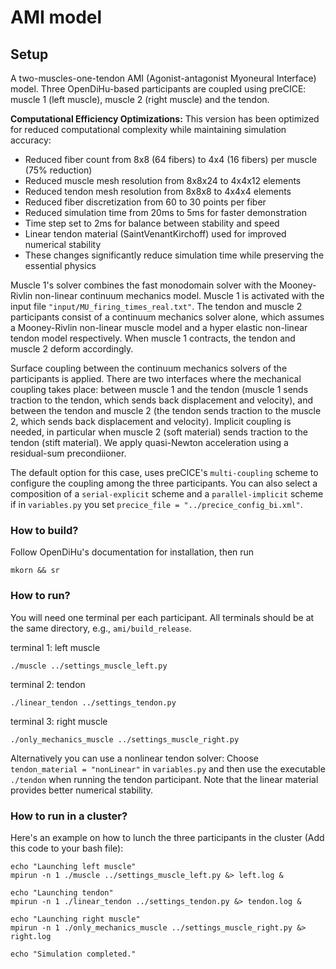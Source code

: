 # AMI model

## Setup
A two-muscles-one-tendon AMI (Agonist-antagonist Myoneural Interface) model. Three OpenDiHu-based participants are coupled using preCICE: muscle 1 (left muscle), muscle 2 (right muscle) and the tendon. 

**Computational Efficiency Optimizations:**
This version has been optimized for reduced computational complexity while maintaining simulation accuracy:
- Reduced fiber count from 8x8 (64 fibers) to 4x4 (16 fibers) per muscle (75% reduction)
- Reduced muscle mesh resolution from 8x8x24 to 4x4x12 elements
- Reduced tendon mesh resolution from 8x8x8 to 4x4x4 elements  
- Reduced fiber discretization from 60 to 30 points per fiber
- Reduced simulation time from 20ms to 5ms for faster demonstration
- Time step set to 2ms for balance between stability and speed
- Linear tendon material (SaintVenantKirchoff) used for improved numerical stability
- These changes significantly reduce simulation time while preserving the essential physics

Muscle 1's solver combines the fast monodomain solver with the Mooney-Rivlin non-linear continuum mechanics model. Muscle 1 is activated with the input file `"input/MU_firing_times_real.txt"`. The tendon and muscle 2 participants consist of a continuum mechanics solver alone, which assumes a Mooney-Rivlin non-linear muscle model and a hyper elastic non-linear tendon model respectively. When muscle 1 contracts, the tendon and muscle 2 deform accordingly.

Surface coupling between the continuum mechanics solvers of the participants is applied. There are two interfaces where the mechanical coupling takes place: between muscle 1 and the tendon (muscle 1 sends traction to the tendon, which sends back displacement and velocity), and between the tendon and muscle 2 (the tendon sends traction to the muscle 2, which sends back displacement and velocity). Implicit coupling is needed, in particular when muscle 2 (soft material) sends traction to the tendon (stift material). We apply quasi-Newton acceleration using a residual-sum precondiioner.

The default option for this case, uses preCICE's `multi-coupling` scheme to configure the coupling among the three participants. You can also select a composition of a `serial-explicit` scheme and a `parallel-implicit` scheme if in `variables.py` you set `precice_file = "../precice_config_bi.xml"`.



### How to build?
Follow OpenDiHu's documentation for installation, then run 
```
mkorn && sr
```
### How to run?
You will need one terminal per each participant. All terminals should be at the same directory, e.g., `ami/build_release`.

terminal 1: left muscle
```
./muscle ../settings_muscle_left.py
```
terminal 2: tendon
```
./linear_tendon ../settings_tendon.py
```
terminal 3: right muscle
```
./only_mechanics_muscle ../settings_muscle_right.py
```

Alternatively you can use a nonlinear tendon solver: Choose `tendon_material = "nonLinear"` in `variables.py` and then use the executable `./tendon` when running the tendon participant. Note that the linear material provides better numerical stability.

### How to run in a cluster?
Here's an example on how to lunch the three participants in the cluster (Add this code to your bash file):
```
echo "Launching left muscle"
mpirun -n 1 ./muscle ../settings_muscle_left.py &> left.log &

echo "Launching tendon"
mpirun -n 1 ./linear_tendon ../settings_tendon.py &> tendon.log &

echo "Launching right muscle"
mpirun -n 1 ./only_mechanics_muscle ../settings_muscle_right.py &> right.log

echo "Simulation completed."

```
